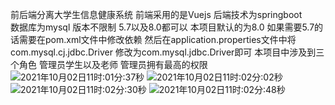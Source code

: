 前后端分离大学生信息健康系统
前端采用的是Vuejs
后端技术为springboot  
数据库为mysql 版本不限制 5.7以及8.0都可以  本项目默认的为8.0
如果需要5.7的话需要在pom.xml文件中修改依赖  然后在application.properties文件中将com.mysql.cj.jdbc.Driver
修改为com.mysql.jdbc.Driver即可
本项目中涉及到三个角色   管理员学生以及老师
管理员拥有最高的权限
![2021年10月02日11时:01分:37秒](https://cyymacbookpro.oss-cn-shanghai.aliyuncs.com/Macbookpro/2021年10月02日11时:01分:37秒)
![2021年10月02日11时:02分:02秒](https://cyymacbookpro.oss-cn-shanghai.aliyuncs.com/Macbookpro/2021年10月02日11时:02分:02秒)
![2021年10月02日11时:02分:30秒](https://cyymacbookpro.oss-cn-shanghai.aliyuncs.com/Macbookpro/2021年10月02日11时:02分:30秒)
![2021年10月02日11时:02分:48秒](https://cyymacbookpro.oss-cn-shanghai.aliyuncs.com/Macbookpro/2021年10月02日11时:02分:48秒)

